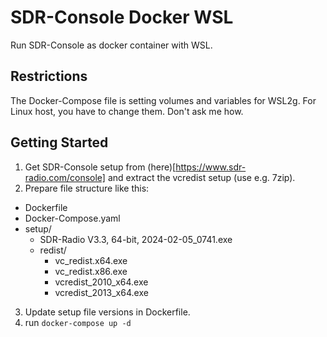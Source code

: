 # SDR-Console Docker WSL
Run SDR-Console as docker container with WSL.

## Restrictions
The Docker-Compose file is setting volumes and variables for WSL2g. For Linux host, you have to change them. Don't ask me how.

## Getting Started
1. Get SDR-Console setup from (here)[https://www.sdr-radio.com/console] and extract the vcredist setup (use e.g. 7zip).
2. Prepare file structure like this:
  - Dockerfile
  - Docker-Compose.yaml
  - setup/
    - SDR-Radio V3.3, 64-bit, 2024-02-05_0741.exe
    - redist/
      - vc_redist.x64.exe
      - vc_redist.x86.exe
      - vcredist_2010_x64.exe
      - vcredist_2013_x64.exe
3. Update setup file versions in Dockerfile.
4. run `docker-compose up -d`
